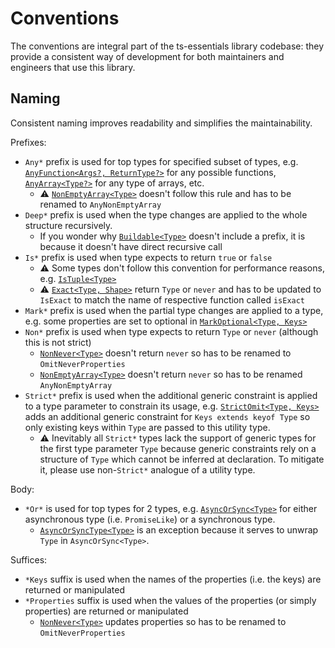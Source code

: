 # Conventions

The conventions are integral part of the ts-essentials library codebase: they provide a consistent way of development
for both maintainers and engineers that use this library.

## Naming

Consistent naming improves readability and simplifies the maintainability.

Prefixes:

- `Any*` prefix is used for top types for specified subset of types, e.g.
  [`AnyFunction<Args?, ReturnType?>`](./lib/any-function/) for any possible functions,
  [`AnyArray<Type?>`](/lib/any-array) for any type of arrays, etc.
  - ⚠️ [`NonEmptyArray<Type>`](/lib/non-empty-array) doesn't follow this rule and has to be renamed to
    `AnyNonEmptyArray`
- `Deep*` prefix is used when the type changes are applied to the whole structure recursively.
  - If you wonder why [`Buildable<Type>`](./lib/buildable/) doesn't include a prefix, it is because it doesn't have
    direct recursive call
- `Is*` prefix is used when type expects to return `true` or `false`
  - ⚠️ Some types don't follow this convention for performance reasons, e.g. [`IsTuple<Type>`](/lib/is-tuple)
  - ⚠️ [`Exact<Type, Shape>`](/lib/exact) return `Type` or `never` and has to be updated to `IsExact` to match the name
    of respective function called `isExact`
- `Mark*` prefix is used when the partial type changes are applied to a type, e.g. some properties are set to optional
  in [`MarkOptional<Type, Keys>`](/lib/mark-optional)
- `Non*` prefix is used when type expects to return `Type` or `never` (although this is not strict)
  - [`NonNever<Type>`](/lib/non-never) doesn't return `never` so has to be renamed to `OmitNeverProperties`
  - [`NonEmptyArray<Type>`](/lib/non-empty-array) doesn't return `never` so has to be renamed `AnyNonEmptyArray`
- `Strict*` prefix is used when the additional generic constraint is applied to a type parameter to constrain its usage,
  e.g. [`StrictOmit<Type, Keys>`](/lib/strict-omit) adds an additional generic constraint for `Keys extends keyof Type`
  so only existing keys within `Type` are passed to this utility type.
  - ⚠️ Inevitably all `Strict*` types lack the support of generic types for the first type parameter `Type` because
    generic constraints rely on a structure of `Type` which cannot be inferred at declaration. To mitigate it, please
    use non-`Strict*` analogue of a utility type.

Body:

- `*Or*` is used for top types for 2 types, e.g. [`AsyncOrSync<Type>`](/lib/async-or-sync) for either asynchronous type
  (i.e. `PromiseLike`) or a synchronous type.
  - [`AsyncOrSyncType<Type>`](/lib/async-or-sync-type) is an exception because it serves to unwrap `Type` in
    `AsyncOrSync<Type>`.

Suffices:

- `*Keys` suffix is used when the names of the properties (i.e. the keys) are returned or manipulated
- `*Properties` suffix is used when the values of the properties (or simply properties) are returned or manipulated
  - [`NonNever<Type>`](/lib/non-never) updates properties so has to be renamed to `OmitNeverProperties`
